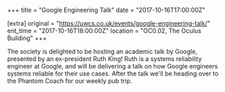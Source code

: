 +++
title = "Google Engineering Talk"
date = "2017-10-16T17:00:00Z"

[extra]
original = "https://uwcs.co.uk/events/google-engineering-talk/"    
ent_time = "2017-10-16T18:00:00Z"
location = "OC0.02, The Oculus Building"
+++

The society is delighted to be hosting an academic talk by Google, presented by an ex-president Ruth King\! Ruth is a systems reliability engineer at Google, and will be delivering a talk on how Google engineers systems reliable for their use cases. After the talk we'll be heading over to the Phantom Coach for our weekly pub trip.


